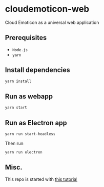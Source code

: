 # cloudemoticon-web

Cloud Emoticon as a universal web application

## Prerequisites
* `Node.js`
* `yarn`

## Install dependencies
```bash
yarn install
```

## Run as webapp
```bash
yarn start
```

## Run as Electron app
```bash
yarn run start-headless
```
Then run
```bash
yarn run electron
```

## Misc.
This repo is started with [this tutorial](https://medium.com/@johndyer24/building-a-production-electron-create-react-app-application-with-shared-code-using-electron-builder-c1f70f0e2649)
